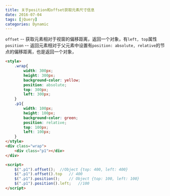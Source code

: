 ```yaml
---
title: 关于position和offset获取元素尺寸信息
date: 2016-07-04
tags: [jQuery]
categories: Dynamic
---
```


`offset` -- 获取元素相对于视窗的偏移距离，返回一个对象，有`left, top`属性
`position` -- 返回元素相对于父元素中设置有`position: absolute, relative`的节点的偏移距离，也是返回一个对象，

```html
<style>
    .wrap{
        width: 300px;
        height: 300px;
        background-color: yellow;
        position: absolute;
        top: 300px;
        left: 300px;
    }
    .p1{
        width: 100px;
        height: 100px;
        background-color: green;
        position: relative;
        top: 100px;
        left: 100px;
    }
</style>
<div class="wrap">
    <div class="p1"></div>
</div>

<script>
    $(".p1").offset();  //Object {top: 400, left: 400}
    $(".p1").offset().top   // 400
    $(".p1").position();    // Object {top: 100, left: 100}
    $(".p1").position().left;   //100
</script>
```

